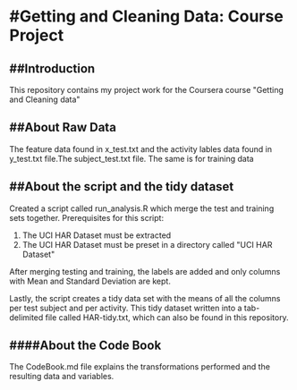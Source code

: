 #Getting and Cleaning Data: Course Project
==========================================
##Introduction
----------------
This repository contains my project work for the Coursera course "Getting and Cleaning data"

##About Raw Data
----------------
The feature data found in x_test.txt and the activity lables data found in y_test.txt file.The subject_test.txt file. 
The same is for training data  

##About the script and the tidy dataset
-------------------------------------
Created a script called run_analysis.R which merge the test and training sets together.
Prerequisites for this script:

1. The UCI HAR Dataset must be extracted 
2. The UCI HAR Dataset must be preset in a directory called "UCI HAR Dataset"

After merging testing and training, the labels are added and only columns with Mean and Standard Deviation are kept.

Lastly, the script creates a tidy data set with the means of all the columns per test subject and per activity.
This tidy dataset written into a tab-delimited file called HAR-tidy.txt, which can also be found in this repository.

####About the Code Book
-------------------
The CodeBook.md file explains the transformations performed and the resulting data and variables.
